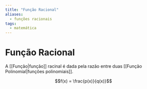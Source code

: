 ```yaml
---
title: "Função Racional"
aliases:
  - funções racionais
tags:
  - matemática
---
```


# Função Racional

A [[Função|função]] racinal é dada pela razão entre duas [[Função Polinomial|funções polinomiais]].

$$f(x) = \frac{p(x)}{q(x)}$$
